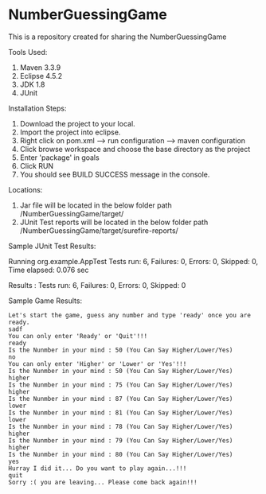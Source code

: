 # NumberGuessingGame

This is a repository created for sharing the NumberGuessingGame

Tools Used:

  1. Maven 3.3.9
  2. Eclipse 4.5.2
  3. JDK 1.8
  4. JUnit

Installation Steps:

  1. Download the project to your local.
  2. Import the project into eclipse.
  3. Right click on pom.xml --> run configuration --> maven configuration
  4. Click browse workspace and choose the base directory as the project
  5. Enter 'package' in goals
  6. Click RUN
  7. You should see BUILD SUCCESS message in the console.

Locations:

  1. Jar file will be located in the below folder path
      /NumberGuessingGame/target/
  2. JUnit Test reports will be located in the below folder path
      /NumberGuessingGame/target/surefire-reports/

Sample JUnit Test Results:

  Running org.example.AppTest
  Tests run: 6, Failures: 0, Errors: 0, Skipped: 0, Time elapsed: 0.076 sec

  Results :
  Tests run: 6, Failures: 0, Errors: 0, Skipped: 0

Sample Game Results:

    Let's start the game, guess any number and type 'ready' once you are ready.
    sadf
    You can only enter 'Ready' or 'Quit'!!!
    ready
    Is the Nunmber in your mind : 50 (You Can Say Higher/Lower/Yes)
    no
    You can only enter 'Higher' or 'Lower' or 'Yes'!!!
    Is the Nunmber in your mind : 50 (You Can Say Higher/Lower/Yes)
    higher
    Is the Nunmber in your mind : 75 (You Can Say Higher/Lower/Yes)
    higher
    Is the Nunmber in your mind : 87 (You Can Say Higher/Lower/Yes)
    lower
    Is the Nunmber in your mind : 81 (You Can Say Higher/Lower/Yes)
    lower
    Is the Nunmber in your mind : 78 (You Can Say Higher/Lower/Yes)
    higher
    Is the Nunmber in your mind : 79 (You Can Say Higher/Lower/Yes)
    higher
    Is the Nunmber in your mind : 80 (You Can Say Higher/Lower/Yes)
    yes
    Hurray I did it... Do you want to play again...!!!
    quit
    Sorry :( you are leaving... Please come back again!!!
